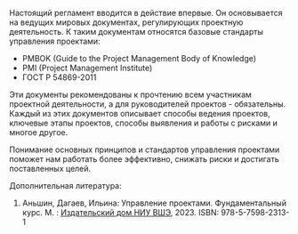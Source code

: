 Настоящий регламент вводится в действие впервые. Он основывается на ведущих мировых документах, регулирующих проектную деятельность. К таким документам относятся базовые стандарты управления проектами:
- PMBOK (Guide to the Project Management Body of Knowledge)
- PMI (Project Management Institute)
- ГОСТ Р 54869-2011

Эти документы рекомендованы к прочтению всем участникам проектной деятельности, а для руководителей проектов - обязательны. Каждый из этих документов описывает способы ведения проектов, ключевые этапы проектов, способы выявления и работы с рисками и многое другое. 

Понимание основных принципов и стандартов управления проектами поможет нам работать более эффективно, снижать риски и достигать поставленных целей.

Дополнительная литература:
1. Аньшин, Дагаев, Ильина: Управление проектами. Фундаментальный курс. М. : [Издательский дом НИУ ВШЭ](https://publications.hse.ru/books/?pb=53503752), 2023. ISBN: 978-5-7598-2313-1